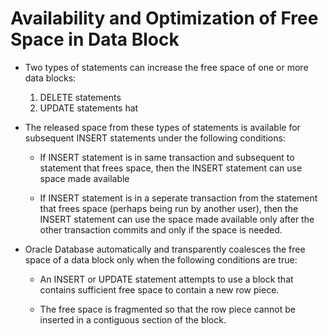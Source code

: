 # Availability and Optimization of Free Space in Data Block

* Two types of statements can increase the free space of one or more data blocks:
    1. DELETE statements
    2. UPDATE statements hat

* The released space from these types of statements is available for subsequent INSERT statements under the following conditions:

    - If INSERT statement is in same transaction and subsequent to statement that frees space, then the INSERT statement can use space made available

    - If INSERT statement is in a seperate transaction from the statement that frees space (perhaps being run by another user), then the INSERT statement can use the space made available only after the other transaction commits and only if the space is needed.

* Oracle Database automatically and transparently coalesces the free space of a data block only when the following conditions are true:

    - An INSERT or UPDATE statement attempts to use a block that contains sufficient free space to contain a new row piece.

    - The free space is fragmented so that the row piece cannot be inserted in a contiguous section of the block.